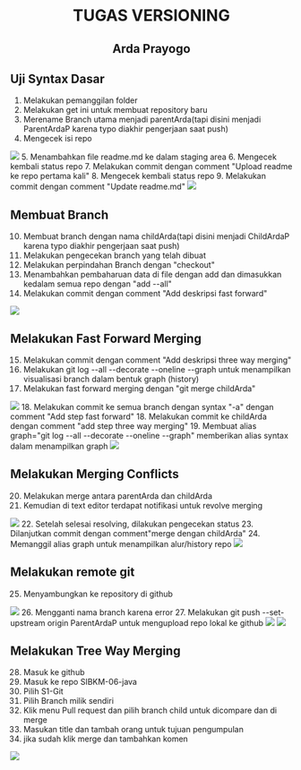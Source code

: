 #### <h1 align = "center"> TUGAS VERSIONING</h1>
<h2 align = "center"> Arda Prayogo </h2>

<h2> Uji Syntax Dasar </h2>

1. Melakukan pemanggilan folder
2. Melakukan get ini untuk membuat repository baru
3. Merename Branch utama menjadi parentArda(tapi disini menjadi ParentArdaP karena typo diakhir pengerjaan saat push)
4. Mengecek isi repo
  <img src="Screenshot (76).png" />
5. Menambahkan file readme.md ke dalam staging area
6. Mengecek kembali status repo
7. Melakukan commit dengan comment "Upload readme ke repo pertama kali"
8. Mengecek kembali status repo
9. Melakukan commit dengan comment "Update readme.md"
  <img src="Screenshot (77).png" />
  
<h2>Membuat Branch</h2>

10. Membuat branch dengan nama childArda(tapi disini menjadi ChildArdaP karena typo diakhir pengerjaan saat push)
11. Melakukan pengecekan branch yang telah dibuat
12. Melakukan perpindahan Branch dengan "checkout"
13. Menambahkan pembaharuan data di file dengan add dan dimasukkan kedalam semua repo dengan "add --all"
14. Melakukan commit dengan comment "Add deskripsi fast forward"
  <img src="Screenshot (78).png" />
  
<h2>Melakukan Fast Forward Merging</h2>

15. Melakukan commit dengan comment "Add deskripsi three way merging"
16. Melakukan git log --all --decorate --oneline --graph
    untuk menampilkan visualisasi branch dalam bentuk graph (history)
17. Melakukan fast forward merging dengan "git merge childArda"
  <img src="Screenshot (79).png" />
18. Melakukan commit ke semua branch dengan syntax "-a" dengan comment "Add step fast forward"
18. Melakukan commit ke childArda dengan comment "add step three way merging"
19. Membuat alias graph="git log --all --decorate --oneline --graph"
    memberikan alias syntax dalam menampilkan graph 
  <img src="Screenshot (80).png" />
  
<h2>Melakukan Merging Conflicts</h2>

20. Melakukan merge antara parentArda dan childArda
21. Kemudian di text editor terdapat notifikasi untuk revolve merging
  <img src="Screenshot (81).png" />
22. Setelah selesai resolving, dilakukan pengecekan status
23. Dilanjutkan commit dengan comment"merge dengan childArda"
24. Memanggil alias graph untuk menampilkan alur/history repo
  <img src="Screenshot (82).png" />
  
<h2>Melakukan remote git</h2>

25. Menyambungkan ke repository di github
  <img src="Screenshot (87).png" />
26. Mengganti nama branch karena error
27. Melakukan git push --set-upstream origin ParentArdaP untuk mengupload repo lokal ke github
  <img src="Screenshot (86).png" />
  <img src="Screenshot (88).png" />

<h2> Melakukan Tree Way Merging </h2>

28. Masuk ke github
29. Masuk ke repo SIBKM-06-java
30. Pilih S1-Git
31. Pilih Branch milik sendiri
32. Klik menu Pull request dan pilih branch child untuk dicompare dan di merge
33. Masukan title dan tambah orang untuk tujuan pengumpulan
34. jika sudah klik merge dan tambahkan komen 
  <img src="Screenshot (90).png" />



